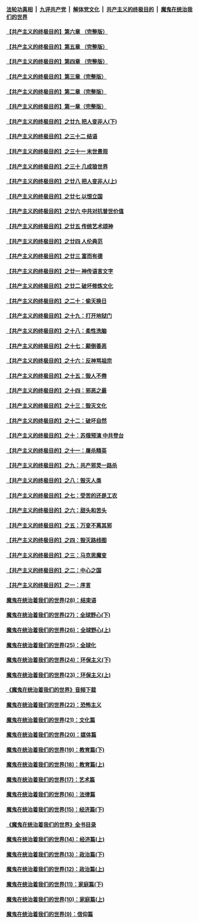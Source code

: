 ####  [法轮功真相](../../../../basic/blob/master/README.md?t=09170352) &nbsp;|&nbsp; [九评共产党](../../../../9ping.md/blob/master/README.md?t=09170352) &nbsp;|&nbsp; [解体党文化](../../../../jtdwh.md/blob/master/README.md?t=09170352)  &nbsp;|&nbsp; [共产主义的终极目的](../../../../gczydzjmd.md/blob/master/README.md?t=09170352) &nbsp;|&nbsp; [魔鬼在统治我们的世界](../../../../mgztzwmdsj.md/blob/master/README.md?t=09170352) 

#### [【共产主义的终极目的】第六章 （完整版）](../pages/nsc422/n11428913.md?t=09170352) 

#### [【共产主义的终极目的】第五章 （完整版）](../pages/nsc422/n11428912.md?t=09170352) 

#### [【共产主义的终极目的】第四章 （完整版）](../pages/nsc422/n11428907.md?t=09170352) 

#### [【共产主义的终极目的】第三章（完整版）](../pages/nsc422/n11428848.md?t=09170352) 

#### [【共产主义的终极目的】第二章（完整版）](../pages/nsc422/n11428831.md?t=09170352) 

#### [【共产主义的终极目的】第一章（完整版）](../pages/nsc422/n11417651.md?t=09170352) 

#### [【共产主义的终极目的】之廿九 把人变非人(下)](../pages/nsc422/n11344140.md?t=09170352) 

#### [【共产主义的终极目的】之三十二 结语](../pages/nsc422/n11360535.md?t=09170352) 

#### [【共产主义的终极目的】之三十一 末世景观](../pages/nsc422/n11351129.md?t=09170352) 

#### [【共产主义的终极目的】之三十 几成狼世界](../pages/nsc422/n11348280.md?t=09170352) 

#### [【共产主义的终极目的】之廿八 把人变非人(上)](../pages/nsc422/n11340492.md?t=09170352) 

#### [【共产主义的终极目的】之廿七 以恨立国](../pages/nsc422/n11336944.md?t=09170352) 

#### [【共产主义的终极目的】之廿六 中共对抗普世价值](../pages/nsc422/n11324785.md?t=09170352) 

#### [【共产主义的终极目的】之廿五 传统艺术颂神](../pages/nsc422/n11296396.md?t=09170352) 

#### [【共产主义的终极目的】之廿四 人伦典范](../pages/nsc422/n11296397.md?t=09170352) 

#### [【共产主义的终极目的】之廿三 富而有德](../pages/nsc422/n11283598.md?t=09170352) 

#### [【共产主义的终极目的】之廿一 神传语言文字](../pages/nsc422/n11263265.md?t=09170352) 

#### [【共产主义的终极目的】之廿二 破坏修炼文化](../pages/nsc422/n11245728.md?t=09170352) 

#### [【共产主义的终极目的】之二十：偷天换日](../pages/nsc422/n11238846.md?t=09170352) 

#### [【共产主义的终极目的】之十九：打开地狱门](../pages/nsc422/n11206376.md?t=09170352) 

#### [【共产主义的终极目的】之十八：柔性洗脑](../pages/nsc422/n11199994.md?t=09170352) 

#### [【共产主义的终极目的】之十七：颠倒善恶](../pages/nsc422/n11179782.md?t=09170352) 

#### [【共产主义的终极目的】之十六：反神骂祖宗](../pages/nsc422/n11166798.md?t=09170352) 

#### [【共产主义的终极目的】之十五：毁人不倦](../pages/nsc422/n11166792.md?t=09170352) 

#### [【共产主义的终极目的】之十四：邪恶之最](../pages/nsc422/n11150249.md?t=09170352) 

#### [【共产主义的终极目的】之十三：毁灭文化](../pages/nsc422/n11135227.md?t=09170352) 

#### [【共产主义的终极目的】之十二：破坏自然](../pages/nsc422/n11135214.md?t=09170352) 

#### [【共产主义的终极目的】之十：苏俄预演 中共登台](../pages/nsc422/n11118424.md?t=09170352) 

#### [【共产主义的终极目的】之十一：屠杀精英](../pages/nsc422/n11118442.md?t=09170352) 

#### [【共产主义的终极目的】之九：共产邪灵一路杀](../pages/nsc422/n11114139.md?t=09170352) 

#### [【共产主义的终极目的】之八：毁灭人类](../pages/nsc422/n11108503.md?t=09170352) 

#### [【共产主义的终极目的】之七：受苦的还是工农](../pages/nsc422/n11101809.md?t=09170352) 

#### [【共产主义的终极目的】之六：甜头和苦头](../pages/nsc422/n11096971.md?t=09170352) 

#### [【共产主义的终极目的】之五：万变不离其邪](../pages/nsc422/n11091285.md?t=09170352) 

#### [【共产主义的终极目的】之四：毁灭路线图](../pages/nsc422/n11086284.md?t=09170352) 

#### [【共产主义的终极目的】之三：马克思魔变](../pages/nsc422/n11061941.md?t=09170352) 

#### [【共产主义的终极目的】之二：中心之国](../pages/nsc422/n11047728.md?t=09170352) 

#### [【共产主义的终极目的】之一：序言](../pages/nsc422/n11086077.md?t=09170352) 

#### [魔鬼在统治着我们的世界(28)：结束语](../pages/nsc422/n10936246.md?t=09170352) 

#### [魔鬼在统治着我们的世界(27)：全球野心(下)](../pages/nsc422/n10928319.md?t=09170352) 

#### [魔鬼在统治着我们的世界(26)：全球野心(上)](../pages/nsc422/n10900318.md?t=09170352) 

#### [魔鬼在统治着我们的世界(25)：全球化](../pages/nsc422/n10788205.md?t=09170352) 

#### [魔鬼在统治着我们的世界(24)：环保主义(下)](../pages/nsc422/n10695307.md?t=09170352) 

#### [魔鬼在统治着我们的世界(23)：环保主义(上)](../pages/nsc422/n10688613.md?t=09170352) 

#### [《魔鬼在统治着我们的世界》音频下载](../pages/nsc422/n10635553.md?t=09170352) 

#### [魔鬼在统治着我们的世界(22)：恐怖主义](../pages/nsc422/n10614727.md?t=09170352) 

#### [魔鬼在统治着我们的世界(21)：文化篇](../pages/nsc422/n10597706.md?t=09170352) 

#### [魔鬼在统治着我们的世界(20)：媒体篇](../pages/nsc422/n10586579.md?t=09170352) 

#### [魔鬼在统治着我们的世界(19)：教育篇(下)](../pages/nsc422/n10564808.md?t=09170352) 

#### [魔鬼在统治着我们的世界(18)：教育篇(上)](../pages/nsc422/n10526970.md?t=09170352) 

#### [魔鬼在统治着我们的世界(17)：艺术篇](../pages/nsc422/n10499093.md?t=09170352) 

#### [魔鬼在统治着我们的世界(16)：法律篇](../pages/nsc422/n10485969.md?t=09170352) 

#### [魔鬼在统治着我们的世界(15)：经济篇(下)](../pages/nsc422/n10469975.md?t=09170352) 

#### [《魔鬼在统治着我们的世界》全书目录](../pages/nsc422/n10464261.md?t=09170352) 

#### [魔鬼在统治着我们的世界(14)：经济篇(上)](../pages/nsc422/n10457370.md?t=09170352) 

#### [魔鬼在统治着我们的世界(13)：政治篇(下)](../pages/nsc422/n10448270.md?t=09170352) 

#### [魔鬼在统治着我们的世界(12)：政治篇(上)](../pages/nsc422/n10444576.md?t=09170352) 

#### [魔鬼在统治着我们的世界(11)：家庭篇(下)](../pages/nsc422/n10440961.md?t=09170352) 

#### [魔鬼在统治着我们的世界(10)：家庭篇(上)](../pages/nsc422/n10435448.md?t=09170352) 

#### [魔鬼在统治着我们的世界(9)：信仰篇](../pages/nsc422/n10432159.md?t=09170352) 


